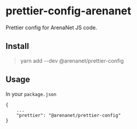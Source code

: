 # prettier-config-arenanet

Prettier config for ArenaNet JS code.

## Install

> yarn add --dev @arenanet/prettier-config

## Usage

In your `package.json`

```
{
    ...
    "prettier": "@arenanet/prettier-config"
}
```